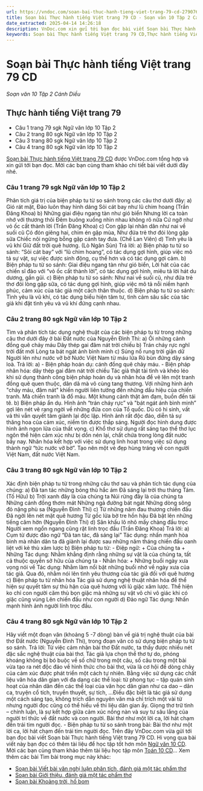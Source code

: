 ```yaml
---
url: https://vndoc.com/soan-bai-thuc-hanh-tieng-viet-trang-79-cd-279076
title: Soạn bài Thực hành tiếng Việt trang 79 CD - Soạn văn 10 Tập 2 Cánh Diều - VnDoc.com
date_extracted: 2025-04-14 14:26:18
description: VnDoc.com xin gửi tới bạn đọc bài viết Soạn bài Thực hành tiếng Việt trang 79 CD. Mời bạn đọc cùng tham khảo.
keywords: Soạn bài Thực hành tiếng Việt trang 79 CD,Thực hành tiếng Việt trang 79,soạn văn Thực hành tiếng Việt trang 79,soạn Thực hành tiếng Việt trang 79,ngữ văn 10 Cd,soạn văn 10,văn 10
---
```


# Soạn bài Thực hành tiếng Việt trang 79 CD
 _Soạn văn 10 Tập 2 Cánh Diều_
## Thực hành tiếng Việt trang 79
  * Câu 1 trang 79 sgk Ngữ văn lớp 10 Tập 2
  * Câu 2 trang 80 sgk Ngữ văn lớp 10 Tập 2
  * Câu 3 trang 80 sgk Ngữ văn lớp 10 Tập 2
  * Câu 4 trang 80 sgk Ngữ văn lớp 10 Tập 2

[Soạn bài Thực hành tiếng Việt trang 79 CD](<https://vndoc.com/soan-bai-thuc-hanh-tieng-viet-trang-79-cd-279076>) được VnDoc.com tổng hợp và xin gửi tới bạn đọc. Mời các bạn cùng tham khảo chi tiết bài viết dưới đây nhé.
### Câu 1 trang 79 sgk Ngữ văn lớp 10 Tập 2
Phân tích giá trị của biện pháp tu từ so sánh trong các câu thơ dưới đây:
a\)
Gió rát mặt, Đảo luôn thay hình dáng
Sỏi cát bay như lũ chim hoang
\(Trần Đăng Khoa\)
b\)
Những giai điệu ngang tàn như gió biển
Nhưng lời ca toàn nhớ với thương thôi
Đêm buông xuống nhìn nhau không rõ nữa
Cứ ngỡ như vỏ ốc cất thành lời
\(Trần Đăng Khoa\)
c\)
Con gặp lại nhân dân như nai về suối cũ
Có đón giêng hai, chim én gặp mùa,
Như đứa trẻ thơ đói lòng gặp sữa
Chiếc nôi ngừng bỗng gặp cánh tay đưa.
\(Chế Lan Viên\)
d\)
Tình yêu là vũ khí
Giữ đất trời quê hương.
\(Lò Ngân Sủn\)
Trả lời:
a\) Biện pháp tu từ so sánh: “Sỏi cát bay” với “lũ chim hoang”, có tác dụng gợi hình, giúp việc mô tả sự vật, sự việc được sinh động, cụ thể hơn và có tác dụng gợi cảm.
b\) Biện pháp tu từ so sánh: Giai điệu ngang tàn như gió biển, Lời hát của các chiến sĩ đảo với “vỏ ốc cất thành lời”, có tác dụng gợi hình, miêu tả lời hát du dương, gần gũi.
c\) Biện pháp tu từ so sánh: Như nai về suối cũ, như đứa trẻ thơ đói lòng gặp sữa, có tác dụng gợi hình, giúp việc mô tả nỗi niềm hạnh phúc, cảm xúc của tác giả một cách thân thuộc.
d\) Biện pháp tu từ so sánh: Tình yêu là vũ khí, có tác dụng biểu hiện tâm tư, tình cảm sâu sắc của tác giả khi đặt tình yêu và vũ khí đứng cạnh nhau.
### Câu 2 trang 80 sgk Ngữ văn lớp 10 Tập 2
Tìm và phân tích tác dụng nghệ thuật của các biện pháp tu từ trong những câu thơ dưới đây ở bài Đất nước của Nguyễn Đình Thi:
a\)
Ôi những cảnh đồng quê chảy máu
Dây thép gai đâm nát trời chiếu
b\)
Trán cháy rực nghĩ trời đất mới
Lòng ta bát ngát ảnh bình minh
c\)
Súng nổ rung trời giận dữ
Người lên như nước vỡ bờ
Nước Việt Nam từ máu lửa
Rũ bùn đứng dậy sáng loà.
Trả lời:
a\)
\- Biện pháp hoán dụ: cánh đồng quê chảy máu.
\- Biện pháp nhân hóa: dây thép gai đâm nát trời chiều
Tác giả thật tài tình và khéo léo khi sử dụng thành công biện pháp hoán dụ và nhân hóa để vẽ lên một tranh đồng quê quen thuộc, dân dã mà vô cùng tang thương. Với những hình ảnh "chảy máu, đâm nát" khiến người liên tưởng đến những dấu hiệu của chiến tranh. Mà chiến tranh là đổ máu. Một khung cảnh thật ảm đạm, buồn đến tái tê.
b\) Biện pháp ẩn dụ. Hình ảnh “trán cháy rực” và "bát ngát ánh bình minh” gợi lên nét vẽ rạng ngời về những đứa con của Tổ quốc. Dù có hi sinh, vất vả thì vẫn quyết tâm giành lại độc lập. Hình ảnh rất độc đáo, diễn tả sự thăng hoa của cảm xúc, niềm tin được thắp sáng. Người đọc hình dung được hình ảnh ngọn lửa của thất vọng.
c\) Khổ thơ sử dụng rất sáng tạo thể thơ lục ngôn thể hiện cảm xúc như bị dồn nén lại, chất chứa trong lòng đất nước bấy nay. Nhân hóa kết hợp với việc sử dụng linh hoạt trong việc sử dụng thành ngữ “tức nước vỡ bờ”. Tạo nên một vẻ đẹp hùng tráng về con người Việt Nam, đất nước Việt Nam.
### Câu 3 trang 80 sgk Ngữ văn lớp 10 Tập 2
Xác định biện pháp tu từ trong những câu thơ sau và phân tích tác dụng của chúng:
a\)
Đã tan tác những bóng thù hắc ám
Đã sáng lại trời thu tháng Tám.
\(Tố Hữu\)
b\)
Trời xanh đây là của chúng ta
Núi rừng đây là của chúng ta
Những cánh đồng thơm mát
Những ngả đường bát ngát
Những dòng sông đỏ nặng phù sa
\(Nguyễn Đình Thi\)
c\)
Từ những năm đau thương chiến đấu
Đã ngời lên nét mặt quê hương
Từ gốc lửa bờ tre hồn hậu
Đã bật lên những tiếng căm hờn
\(Nguyễn Đình Thi\)
d\)
Sân khấu lô nhô mấy chàng đầu trọc
Người xem ngổn ngang cũng rặt linh trọc đầu
\(Trần Đăng Khoa\)
Trả lời:
a\) Cụm từ được đảo ngữ “Đã tan tác, đã sáng lại”
Tác dụng: nhấn mạnh hòa bình mà nhân dân ta đã giành lại được sau những năm tháng chiến đấu oanh liệt với kẻ thù xâm lược
b\) Biện pháp tu từ:
\- Điệp ngữ:
\+ Của chúng ta
\+ Những
Tác dụng: Nhằm khẳng định rằng những sự vật là của chúng ta, tất cả thuộc quyền sở hữu của chúng ta
\- Nhân hóa:
\+ Những buổi ngày xưa vọng nói về
Tác dụng: Nhằm làm nổi bật những buổi nhớ về ngày xưa của tác giả. Qua đó, nhằm nói lên tình yêu thương của tác giả đối với quê hương
c\) Biện pháp tu từ nhân hóa
Tác giả sử dụng nghệ thuật nhân hóa để thể hiện sự quyết tâm sự thù hận của quê hương với lũ giặc xâm lược. Thể hiện ko chỉ con người căm thù bọn giặc mà những sự vật vô chi vô giác khi có giặc cũng vùng Lên chiến đấu như con người
d\) Đảo ngữ
Tác dụng: Nhấn mạnh hình ảnh người lính trọc đầu.
### Câu 4 trang 80 sgk Ngữ văn lớp 10 Tập 2
Hãy viết một đoạn văn \(khoảng 5 -7 dòng\) bàn về giá trị nghệ thuật của bài thơ Đất nước \(Nguyễn Đình Thi\), trong đoạn văn có sử dụng biện pháp tu từ so sánh.
Trả lời:
Từ việc cảm nhận bài thơ Đất nước, ta thấy được nhiều nét đặc sắc nghệ thuật của bài thơ. Tác giả lựa chọn thể thơ tự do, phóng khoáng không bị bó buộc về số chữ trong một câu, số câu trong một bài vừa tạo ra nét độc đáo về hình thức cho bài thơ, vừa là cơ hội để dòng chảy của cảm xúc được phát triển một cách tự nhiên. Bằng việc sử dụng các chất liệu văn hóa dân gian với đa dạng các thể loại: từ phong tục – tập quán sinh hoạt của nhân dân đến các thể loại của văn học dân gian như ca dao – dân ca, truyện cổ tích, truyền thuyết, sự tích, …Điều đặc biệt là tác giả sử dụng một cách sáng tạo, không trích dẫn nguyên văn mà chỉ trích một vài từ nhưng người đọc cũng có thể hiểu về thi liệu dân gian ấy. Giọng thơ trữ tình – chính luận, là sự kết hợp giữa cảm xúc nồng nàn và suy tư sâu lắng của người trí thức về đất nước và con người. Bài thơ như một lời ca, lời hát chạm đến trái tim người đọc.
\- Biện pháp tu từ so sánh trong bài: Bài thơ như một lời ca, lời hát chạm đến trái tim người đọc.
Trên đây VnDoc.com vừa gửi tới bạn đọc bài viết Soạn bài Thực hành tiếng Việt trang 79 CD. Hi vọng qua bài viết này bạn đọc có thêm tài liệu để học tập tốt hơn môn [Ngữ văn 10 CD](<https://vndoc.com/ngu-van-10-canh-dieu-tap2>). Mời các bạn cùng tham khảo thêm tài liệu học tập môn [Toán 10 CD](<https://vndoc.com/toan-10-canh-dieu-tap2>)...
Xem thêm các bài Tìm bài trong mục này khác:
  * [Soạn bài Viết bài văn nghị luận phân tích, đánh giá một tác phẩm thơ](</soan-bai-viet-bai-van-nghi-luan-phan-tich-danh-gia-mot-tac-pham-tho-cd-279079>)
  * [Soạn bài Giới thiệu, đánh giá một tác phẩm thơ](</soan-bai-gioi-thieu-danh-gia-mot-tac-pham-tho-cd-279081>)
  * [Soạn bài Khoảng trời, hố bom](</soan-bai-khoang-troi-ho-bom-cd-279082>)

